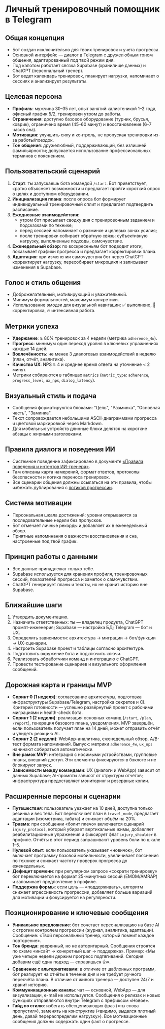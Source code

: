 # Личный тренировочный помощник в Telegram

## Общая концепция
- Бот создан исключительно для твоих тренировок и учета прогресса.
- Основной интерфейс — диалог в Telegram с дружелюбным тоном общения, адаптированный под твой режим дня.
- Под капотом работает связка Supabase (хранилище данных) и ChatGPT (персональный тренер).
- Бот ведет календарь тренировок, планирует нагрузки, напоминает о сессиях и анализирует результаты.

## Целевая персона
- **Профиль**: мужчина 30–35 лет, опыт занятий калистеникой 1–2 года, офисный график 5/2, тренировки утром до работы.
- **Ограничения**: доступно базовое оборудование (турник, брусья, коврик), ограничено время (45–60 минут) и восстановление (6–7 часов сна).
- **Мотивация**: улучшить силу и контроль, не пропуская тренировки из-за работы/поездок.
- **Тон общения**: дружелюбный, поддерживающий, без излишней фамильярности; допускается использование профессиональных терминов с пояснением.

## Пользовательский сценарий
1. **Старт**: ты запускаешь бота командой `/start`. Бот приветствует, кратко объясняет возможности и предлагает пройти короткий опрос о целях и доступном оборудовании.
2. **Инициализация плана**: после опроса бот формирует индивидуальный тренировочный сплит и предлагает подтвердить расписание.
3. **Ежедневные взаимодействия**:
   - утром бот присылает сводку дня с тренировочным заданием и подсказками по технике;
   - перед сессией напоминает о разминке и целевых зонах усилия;
   - после тренировки собирает обратную связь: субъективную нагрузку, выполненные подходы, самочувствие.
4. **Еженедельный обзор**: по воскресеньям бот подводит итоги, показывает графики прогресса и предлагает корректировки плана.
5. **Адаптация**: при изменении самочувствия бот через ChatGPT корректирует нагрузку, пересобирает микроцикл и записывает изменения в Supabase.

## Голос и стиль общения
- Доброжелательный, мотивирующий и уважительный.
- Минимум формальностей, максимум конкретики.
- Использование эмодзи для визуальной навигации: ✅ выполнено, 🔁 корректировка, 🔥 интенсивная работа.

## Метрики успеха
- **Удержание**: ≥ 80% тренировок за 4 недели (метрика `adherence_4w`).
- **Прогресс**: минимум один переход уровня в ключевых упражнениях каждые 14 дней.
- **Вовлечённость**: не менее 3 диалоговых взаимодействий в неделю (план, отчёт, аналитика).
- **Качество UX**: NPS ≥ 4 и среднее время ответа на уточнение < 2 минут.
- Метрики собираются в таблицах `metrics` (`metric_type`: `adherence`, `progress_level`, `ux_nps`, `dialog_latency`).

## Визуальный стиль и подача
- Сообщения форматируются блоками: "Цель", "Разминка", "Основная часть", "Заминка".
- Текст сопровождается небольшими ASCII-диаграммами прогресса и цветовой маркировкой через Markdown.
- Для мобильных устройств длинные блоки делятся на короткие абзацы с жирными заголовками.

## Правила диалога и поведения ИИ
- Системное поведение зафиксировано в документе [«Правила поведения и интентов ИИ-тренера»](pravila-ii-i-dialoga.md).
- Там описаны карта намерений, формат ответов, протоколы безопасности и логика переноса тренировок.
- Все сценарии общения должны ссылаться на эти правила, чтобы избежать дублирования с [логикой прогрессии](logika-progressii-i-ii.md).

## Система мотивации
- Персональная шкала достижений: уровни открываются за последовательные недели без пропусков.
- Бот отмечает личные рекорды и добавляет их в еженедельный обзор.
- Приятные напоминания о важности восстановления и сна, настроенные под твой график.

## Принцип работы с данными
- Все данные принадлежат только тебе.
- Supabase используется для хранения профиля, тренировочных сессий, показателей прогресса и заметок о самочувствии.
- ChatGPT генерирует планы и тексты, но не хранит историю вне Supabase.

## Ближайшие шаги
1. Утвердить документацию.
2. Назначить ответственных: ты — владелец продукта, ChatGPT промпт-инженерия; Supabase — настройка БД; Telegram — бот и UX.
3. Определить зависимости: архитектура → миграции → бот/функции → UX-сценарии.
4. Настроить Supabase проект и таблицы согласно архитектуре.
5. Подготовить окружение бота и подключить ключи.
6. Реализовать обработчики команд и интеграцию с ChatGPT.
7. Провести тестирование сценариев и визуального оформления сообщений.

## Дорожная карта и границы MVP
- **Спринт 0 (1 неделя)**: согласование архитектуры, подготовка инфраструктуры Supabase/Telegram, настройка секретов и CI. Критерий готовности — успешно развёрнутый проект с рабочими миграциями и health-check бота.
- **Спринт 1 (2 недели)**: реализация основных команд (`/start`, `/plan`, `/report`), генерация базового плана, уведомления. MVP завершён, если пользователь получает план на 14 дней, может отправить отчёт и увидеть реакцию AI.
- **Спринт 2 (2 недели)**: WebApp-аналитика, еженедельный обзор, A/B-тест формата напоминаний. Выпуск: метрики `adherence_4w`, `ux_nps` начинают собираться автоматически.
- **Вне рамок MVP**: интеграция с носимыми устройствами, групповые планы, внешний доступ. Эти элементы фиксируются в бэклоге и не блокируют запуск.
- **Зависимости между командами**: UX (диалоги и WebApp) зависит от данных Supabase; AI-промпты зависят от структуры отчётов; инфраструктура предоставляет мониторинг и резервные копии.

## Расширенные персоны и сценарии
- **Путешествия**: пользователь уезжает на 10 дней, доступна только резинка и вес тела. Бот переключает план в `travel_mode`, предлагает адаптации (изометрика, табата) и снижает объём на 20%.
- **Травма**: при сообщении «болит плечо» включается сценарий `injury_protocol`, который убирает вертикальные жимы, добавляет реабилитационные упражнения и фиксирует флаг `injury_shoulder` в профиле. Отчёты в этот период запрашивают уровень боли по шкале 1–5.
- **Нулевой опыт**: если пользователь указывает «новичок», бот включает программу базовой мобильности, увеличивает пояснения по технике и снижает частоту проверок прогресса до еженедельных.
- **Дефицит времени**: при регулярном запросе «сократи тренировку» бот переключается на формат 25-минутных сессий (EMOM/AMRAP) и запоминает предпочтение в профиле.
- **Поддержка формы**: если цель — «поддерживать», алгоритм снижает агрессивность прогрессии, добавляет больше вариаций для мотивации и фокусируется на регулярности.

## Позиционирование и ключевые сообщения
- **Уникальное предложение**: бот сочетает персонализацию на базе AI с строгим контролем прогрессии (журнал, аналитика, адаптации). Сообщение: «Твой персональный тренер, который помнит каждое повторение».
- **Тон бренда**: уверенный, но не авторитарный. Сообщения строятся по схеме «инсайт → конкретный шаг → поддержка». Пример: «Мы уже четыре недели держим прогресс подтягиваний. Сегодня добавим ещё один подход — справишься 👍».
- **Сравнение с альтернативами**: в отличие от шаблонных программ, бот реагирует на отчёты в течение дня и не требует ручного пересчёта плана. В отличие от живого тренера — доступен 24/7 и хранит историю.
- **Коммуникационные каналы**: чат — основной, WebApp — для визуализации, e-mail не используется. Сообщения о релизах и новых функциях отправляются внутри Telegram с префиксом «Новое». 
- **Гайд по стилю**: избегать обесценивающих фраз («ты снова пропустил»), заменять на конструктив («видимо, выдался плотный день, давай перераспределим нагрузку»). Все мотивационные сообщения должны содержать один факт о прогрессе.
